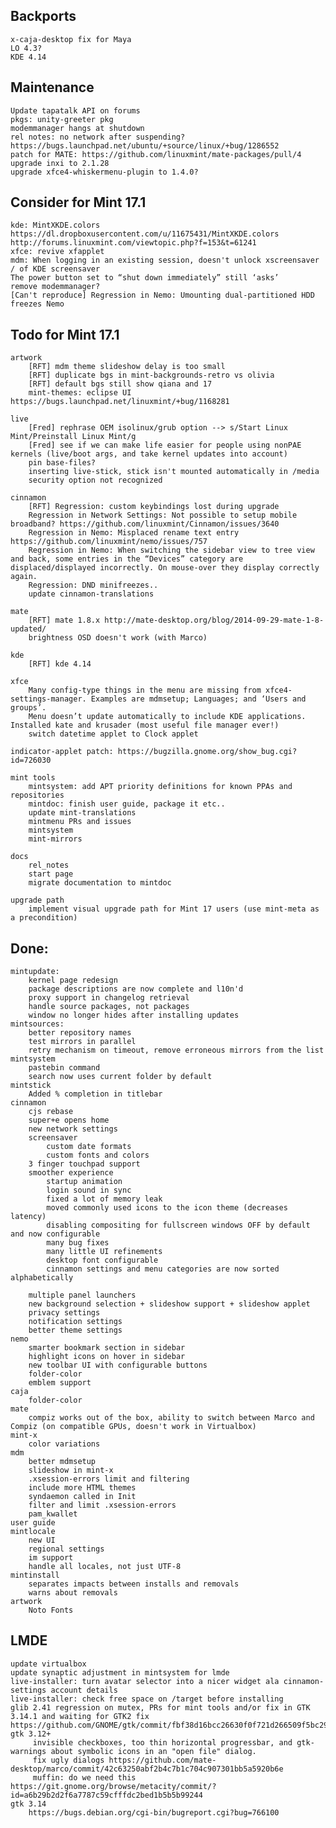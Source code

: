 Backports
---------
	x-caja-desktop fix for Maya
	LO 4.3?
	KDE 4.14

Maintenance
-----------
	Update tapatalk API on forums
	pkgs: unity-greeter pkg
	modemmanager hangs at shutdown
	rel notes: no network after suspending? https://bugs.launchpad.net/ubuntu/+source/linux/+bug/1286552	
	patch for MATE: https://github.com/linuxmint/mate-packages/pull/4
	upgrade inxi to 2.1.28
	upgrade xfce4-whiskermenu-plugin to 1.4.0?

Consider for Mint 17.1
----------------------
	kde: MintXKDE.colors https://dl.dropboxusercontent.com/u/11675431/MintXKDE.colors http://forums.linuxmint.com/viewtopic.php?f=153&t=61241
	xfce: revive xfapplet
	mdm: When logging in an existing session, doesn't unlock xscreensaver / of KDE screensaver
	The power button set to “shut down immediately” still ‘asks’
	remove modemmanager?
	[Can't reproduce] Regression in Nemo: Umounting dual-partitioned HDD freezes Nemo

Todo for Mint 17.1
------------------

	artwork
		[RFT] mdm theme slideshow delay is too small
		[RFT] duplicate bgs in mint-backgrounds-retro vs olivia
		[RFT] default bgs still show qiana and 17
		mint-themes: eclipse UI https://bugs.launchpad.net/linuxmint/+bug/1168281

	live
		[Fred] rephrase OEM isolinux/grub option --> s/Start Linux Mint/Preinstall Linux Mint/g
		[Fred] see if we can make life easier for people using nonPAE kernels (live/boot args, and take kernel updates into account)
		pin base-files?
		inserting live-stick, stick isn't mounted automatically in /media
		security option not recognized

	cinnamon
		[RFT] Regression: custom keybindings lost during upgrade		
		Regression in Network Settings: Not possible to setup mobile broadband? https://github.com/linuxmint/Cinnamon/issues/3640
		Regression in Nemo: Misplaced rename text entry https://github.com/linuxmint/nemo/issues/757
		Regression in Nemo: When switching the sidebar view to tree view and back, some entries in the “Devices” category are displaced/displayed incorrectly. On mouse-over they display correctly again.
		Regression: DND minifreezes..
		update cinnamon-translations
			
	mate
		[RFT] mate 1.8.x http://mate-desktop.org/blog/2014-09-29-mate-1-8-updated/
		brightness OSD doesn't work (with Marco)

	kde
		[RFT] kde 4.14

	xfce
		Many config-type things in the menu are missing from xfce4-settings-manager. Examples are mdmsetup; Languages; and ‘Users and groups’.
		Menu doesn’t update automatically to include KDE applications. Installed kate and krusader (most useful file manager ever!)
		switch datetime applet to Clock applet	

	indicator-applet patch: https://bugzilla.gnome.org/show_bug.cgi?id=726030	
		
	mint tools		
		mintsystem: add APT priority definitions for known PPAs and repositories
		mintdoc: finish user guide, package it etc..
		update mint-translations
		mintmenu PRs and issues
		mintsystem
		mint-mirrors
	
	docs
		rel_notes
		start page
		migrate documentation to mintdoc
		
	upgrade path
		implement visual upgrade path for Mint 17 users (use mint-meta as a precondition)		

Done:
-----
	mintupdate:
		kernel page redesign
		package descriptions are now complete and l10n'd
		proxy support in changelog retrieval
		handle source packages, not packages
		window no longer hides after installing updates
	mintsources:
		better repository names
		test mirrors in parallel
		retry mechanism on timeout, remove erroneous mirrors from the list
	mintsystem
		pastebin command
		search now uses current folder by default
	mintstick
		Added % completion in titlebar
	cinnamon
		cjs rebase
		super+e opens home
		new network settings
		screensaver
			custom date formats
			custom fonts and colors
		3 finger touchpad support
		smoother experience
			startup animation
			login sound in sync
			fixed a lot of memory leak
			moved commonly used icons to the icon theme (decreases latency)
			disabling compositing for fullscreen windows OFF by default and now configurable				
			many bug fixes
			many little UI refinements
			desktop font configurable
			cinnamon settings and menu categories are now sorted alphabetically

		multiple panel launchers
		new background selection + slideshow support + slideshow applet			
		privacy settings
		notification settings
		better theme settings						
	nemo
		smarter bookmark section in sidebar
		highlight icons on hover in sidebar
		new toolbar UI with configurable buttons
		folder-color
		emblem support
	caja
		folder-color
	mate
		compiz works out of the box, ability to switch between Marco and Compiz (on compatible GPUs, doesn't work in Virtualbox)
	mint-x
		color variations
	mdm
		better mdmsetup
		slideshow in mint-x
		.xsession-errors limit and filtering			
		include more HTML themes
		syndaemon called in Init
		filter and limit .xsession-errors
		pam_kwallet			
	user guide
	mintlocale
		new UI
		regional settings
		im support
		handle all locales, not just UTF-8
	mintinstall
		separates impacts between installs and removals
		warns about removals
	artwork
		Noto Fonts

LMDE
----
	update virtualbox
	update synaptic adjustment in mintsystem for lmde
	live-installer: turn avatar selector into a nicer widget ala cinnamon-settings account details
	live-installer: check free space on /target before installing
	glib 2.41 regression on mutex, PRs for mint tools and/or fix in GTK 3.14.1 and waiting for GTK2 fix https://github.com/GNOME/gtk/commit/fbf38d16bcc26630f0f721d266509f5bc292f606
	gtk 3.12+
		 invisible checkboxes, too thin horizontal progressbar, and gtk-warnings about symbolic icons in an "open file" dialog.
		 fix ugly dialogs https://github.com/mate-desktop/marco/commit/42c63250abf2b4c7b1c704c907301bb5a5920b6e
		 muffin: do we need this https://git.gnome.org/browse/metacity/commit/?id=a6b29b2d2f6a7787c59cfffdc2bed1b5b5b99244	
	gtk 3.14
		https://bugs.debian.org/cgi-bin/bugreport.cgi?bug=766100